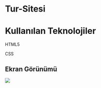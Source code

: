 <h1> Tur-Sitesi </h1>

<h1> Kullanılan Teknolojiler </h1>

HTML5

CSS

<h2> Ekran Görünümü</h2>

![](images/screen.gif)
